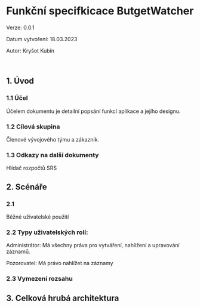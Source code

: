 # Funkční specifkicace ButgetWatcher

Verze: 0.0.1

Datum vytvoření: 18.03.2023

Autor: Kryšot Kubín

<br/>

## 1. Úvod

### 1.1 Účel

Účelem dokumentu je detailní popsání funkcí aplikace a jejího designu.

### 1.2 Cílová skupina

Členové vývojového týmu a zákazník.

### 1.3 Odkazy na další dokumenty

Hlídač rozpočtů SRS

## 2. Scénáře

### 2.1

Běžné uživatelské použití

### 2.2 Typy uživatelských rolí:

Administrátor: Má všechny práva pro vytváření, nahlížení a upravování záznamů.

Pozorovatel: Má právo nahlížet na záznamy

### 2.3 Vymezení rozsahu

## 3. Celková hrubá architektura
